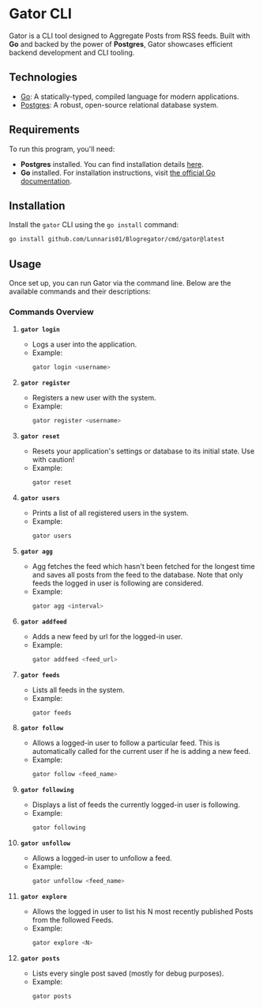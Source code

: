# Gator CLI

Gator is a CLI tool designed to Aggregate Posts from RSS feeds. Built with **Go** and backed by the power of **Postgres**, Gator showcases efficient backend development and CLI tooling.

## Technologies
- [Go](https://go.dev): A statically-typed, compiled language for modern applications.
- [Postgres](https://www.postgresql.org): A robust, open-source relational database system.

## Requirements
To run this program, you'll need:
- **Postgres** installed. You can find installation details [here](https://www.postgresql.org/download/).
- **Go** installed. For installation instructions, visit [the official Go documentation](https://go.dev/doc/install).

## Installation
Install the `gator` CLI using the `go install` command:

```bash
go install github.com/Lunnaris01/Blogregator/cmd/gator@latest
```
## Usage
Once set up, you can run Gator via the command line. Below are the available commands and their descriptions:

### Commands Overview

1. **`gator login`**
   - Logs a user into the application.
   - Example:  
     ```bash
     gator login <username>
     ```

2. **`gator register`**
   - Registers a new user with the system.
   - Example:  
     ```bash
     gator register <username>
     ```

3. **`gator reset`**
   - Resets your application's settings or database to its initial state. Use with caution!
   - Example:  
     ```bash
     gator reset
     ```

4. **`gator users`**
   - Prints a list of all registered users in the system.
   - Example:  
     ```bash
     gator users
     ```

5. **`gator agg`**
   - Agg fetches the feed which hasn't been fetched for the longest time and saves all posts from the feed to the database. Note that only feeds the logged in user is following are considered.
   - Example:  
     ```bash
     gator agg <interval>
     ```

6. **`gator addfeed`**
   - Adds a new feed by url for the logged-in user. 
   - Example:  
     ```bash
     gator addfeed <feed_url>
     ```

7. **`gator feeds`**
   - Lists all feeds in the system.
   - Example:  
     ```bash
     gator feeds
     ```

8. **`gator follow`**
   - Allows a logged-in user to follow a particular feed. This is automatically called for the current user if he is adding a new feed.
   - Example:  
     ```bash
     gator follow <feed_name>
     ```

9. **`gator following`**
   - Displays a list of feeds the currently logged-in user is following.
   - Example:  
     ```bash
     gator following
     ```

10. **`gator unfollow`**
    - Allows a logged-in user to unfollow a feed.
    - Example:  
      ```bash
      gator unfollow <feed_name>
      ```

11. **`gator explore`**
    - Allows the logged in user to list his N most recently published Posts from the followed Feeds.
    - Example:  
      ```bash
      gator explore <N>
      ```

12. **`gator posts`**
    - Lists every single post saved (mostly for debug purposes).
    - Example:  
      ```bash
      gator posts
      ```

